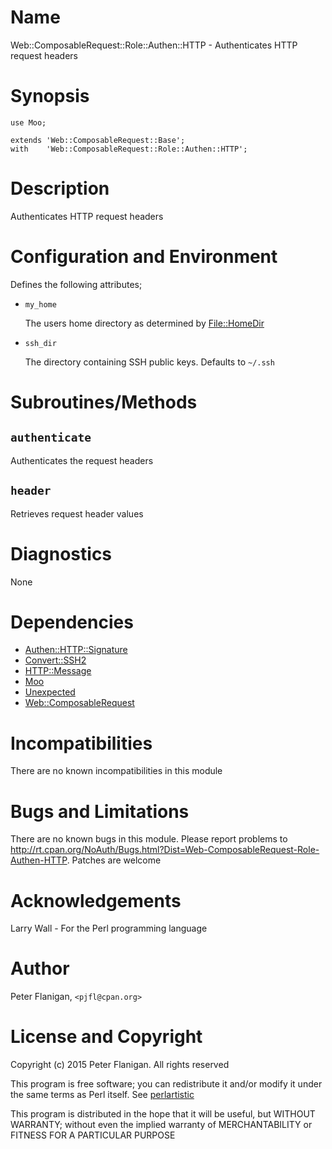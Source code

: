 # Name

Web::ComposableRequest::Role::Authen::HTTP - Authenticates HTTP request headers

# Synopsis

    use Moo;

    extends 'Web::ComposableRequest::Base';
    with    'Web::ComposableRequest::Role::Authen::HTTP';

# Description

Authenticates HTTP request headers

# Configuration and Environment

Defines the following attributes;

- `my_home`

    The users home directory as determined by [File::HomeDir](https://metacpan.org/pod/File::HomeDir)

- `ssh_dir`

    The directory containing SSH public keys. Defaults to `~/.ssh`

# Subroutines/Methods

## `authenticate`

Authenticates the request headers

## `header`

Retrieves request header values

# Diagnostics

None

# Dependencies

- [Authen::HTTP::Signature](https://metacpan.org/pod/Authen::HTTP::Signature)
- [Convert::SSH2](https://metacpan.org/pod/Convert::SSH2)
- [HTTP::Message](https://metacpan.org/pod/HTTP::Message)
- [Moo](https://metacpan.org/pod/Moo)
- [Unexpected](https://metacpan.org/pod/Unexpected)
- [Web::ComposableRequest](https://metacpan.org/pod/Web::ComposableRequest)

# Incompatibilities

There are no known incompatibilities in this module

# Bugs and Limitations

There are no known bugs in this module. Please report problems to
http://rt.cpan.org/NoAuth/Bugs.html?Dist=Web-ComposableRequest-Role-Authen-HTTP.
Patches are welcome

# Acknowledgements

Larry Wall - For the Perl programming language

# Author

Peter Flanigan, `<pjfl@cpan.org>`

# License and Copyright

Copyright (c) 2015 Peter Flanigan. All rights reserved

This program is free software; you can redistribute it and/or modify it
under the same terms as Perl itself. See [perlartistic](https://metacpan.org/pod/perlartistic)

This program is distributed in the hope that it will be useful,
but WITHOUT WARRANTY; without even the implied warranty of
MERCHANTABILITY or FITNESS FOR A PARTICULAR PURPOSE
